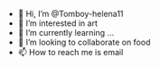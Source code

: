 - 👋 Hi, I’m @Tomboy-helena11
- 👀 I’m interested in art
- 🌱 I’m currently learning ...
- 💞️ I’m looking to collaborate on food
- 📫 How to reach me is email

<!---
Tomboy-helena11/Tomboy-helena11 is a ✨ special ✨ repository because its `README.md` (this file) appears on your GitHub profile.
You can click the Preview link to take a look at your changes.
--->

